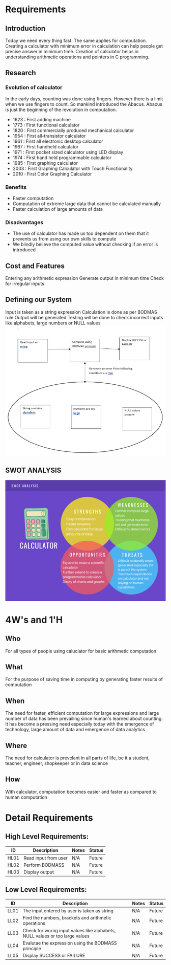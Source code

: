 # Requirements
## Introduction
  Today we need every thing fast. The same applies for computation. Creating a calculator with minimum error in calculation can help people get precise answer in minimum time.
  Creation of calculator helps in understanding arithmetic operations and pointers in C programming.
  
## Research
### Evolution of calculator
  In the early days, counting was done using fingers. However there is a limit when we use fingers to count. So mankind introduced the Abacus. Abacus is just the beginning of the   revolution in computation.
  * 1623 : First adding machine
  * 1773 : First functional calculator
  * 1820 : First commercially produced mechanical calculator
  * 1954 : First all-transistor calculator
  * 1961 : First all electronic desktop calculator
  * 1967 : First handheld calculator
  * 1971 : First pocket sized calculator using LED display
  * 1974 : First hand held programmable calculator
  * 1985 : First graphing calculator
  * 2003 : First Graphing Calculator with Touch Functionality
  * 2010 : First Color Graphing Calculator
  
### Benefits
  * Faster computation
  * Computation of extreme large data that cannot be calculated manually
  * Faster calculation of large amounts of data
  
### Disadvantages
  * The use of calculator has made us too dependent on them that it prevents us from using our own skills to compute
  * We blindly believe the computed value without checking if an error is introduced
 
## Cost and Features
  Entering any arithmetic expression
  Generate output in minimum time
  Check for irregular inputs
  
## Defining our System
  Input is taken as a string expression
  Calculation is done as per BODMAS rule
  Output will be generated
  Testing will be done to check incorrect inputs like alphabets, large numbers or NULL values
  ![Architecture](https://github.com/AnnaroseK/MiniProjectC/blob/main/1_Requirements/Architecture.PNG)
  
## SWOT ANALYSIS
  ![SWOT ANALYSIS](https://github.com/AnnaroseK/MiniProjectC/blob/main/1_Requirements/SWOT%20Analysis.png)
  
# 4W&#39;s and 1&#39;H

## Who
  For all types of people using caluclator for basic arithmetic computation

## What
  For the purpose of saving time in computing by generating faster results of computation
  
## When
  The need for faster, efficient computation for large expressions and large number of data has been prevailing since human's learned about counting. It has become a pressing     need especially today with the emergence of technology, large amount of data and emergence of data analytics
  
## Where
  The need for calculator is prevelant in all parts of life, be it a student, teacher, engineer, shopkeeper or in data science
  
## How
  With calculator, computation becomes easier and faster as compared to human computation
  
 # Detail Requirements
 
 ## High Level Requirements:
 | ID | Description | Notes | Status |
 | ----- | ----- | ----- | ----- |
 | HL01 | Read input from user | N/A | Future |
 | HL02 | Perform BODMASS | N/A |Future |
 | HL03 | Display output | N/A |Future |
 
 ## Low Level Requirements:
 | ID | Description | Notes |Status |
 | ----- | ----- | ----- | ----- |
 | LL01 | The input entered by user is taken as string | N/A | Future |
 | LL02 | Find the numbers, brackets and arithmetic operations | N/A |Future |
 | LL03 | Check for worng input values like alphabets, NULL values or too large values | N/A | Future |
 | LL04 | Evalutae the expression using the BODMASS principle | N/A | Future |
 | LL05 | Display SUCCESS or FAILURE | N/A | Future |
